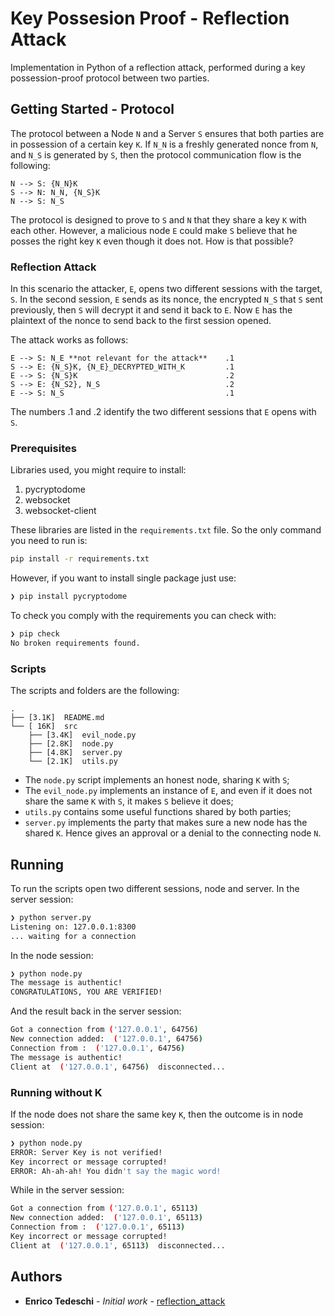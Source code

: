 # Key Possesion Proof - Reflection Attack
Implementation in Python of a reflection attack, performed during a key possession-proof
protocol between two parties.

## Getting Started - Protocol
The protocol between a Node `N` and a Server `S` ensures that both parties are in
possession of a certain key `K`. If `N_N` is a freshly generated nonce
from `N`, and `N_S` is generated by `S`, then the protocol communication flow is the
following:

```
N --> S: {N_N}K
S --> N: N_N, {N_S}K
N --> S: N_S
```
The protocol is designed to prove to `S` and `N` that they share a key `K` with each other.
However, a malicious node `E` could make `S` believe that he posses the
right key `K` even though it does not. How is that possible?

### Reflection Attack

In this scenario the attacker, `E`, opens two different sessions
with the target, `S`. In the second session, `E` sends as its nonce, the encrypted `N_S`
that `S` sent previously, then `S` will decrypt it and send it back to `E`.
Now `E` has the plaintext of the nonce to send back to the first session opened.

The attack works as follows:
```
E --> S: N_E **not relevant for the attack**    .1
S --> E: {N_S}K, {N_E}_DECRYPTED_WITH_K	        .1
E --> S: {N_S}K	                                .2
S --> E: {N_S2}, N_S                            .2
E --> S: N_S                                    .1
```
The numbers .1 and .2 identify the two different sessions that `E` opens with `S`.


### Prerequisites

Libraries used, you might require to install:
1. pycryptodome
2. websocket
3. websocket-client

These libraries are listed in the `requirements.txt` file. So the only command you need to run is:
```bash
pip install -r requirements.txt
```

However, if you want to install single package just use:
```bash
❯ pip install pycryptodome
```

To check you comply with the requirements you can check with:
```bash
❯ pip check
No broken requirements found.
```

### Scripts
The scripts and folders are the following:
```
.
├── [3.1K]  README.md
└── [ 16K]  src
    ├── [3.4K]  evil_node.py
    ├── [2.8K]  node.py
    ├── [4.8K]  server.py
    └── [2.1K]  utils.py
```
* The `node.py` script implements an honest node, sharing `K` with `S`;
* The `evil_node.py` implements an instance of `E`, and even if it does not
share the same `K` with `S`, it makes `S` believe it does;
* `utils.py` contains some useful functions shared by both parties;
* `server.py` implements the party that makes sure a new node has the shared `K`. Hence
gives an approval or a denial to the connecting node `N`.

## Running
To run the scripts open two different sessions, node and server.
In the server session:
```bash
❯ python server.py
Listening on: 127.0.0.1:8300
... waiting for a connection
```
In the node session:
```bash
❯ python node.py
The message is authentic!
CONGRATULATIONS, YOU ARE VERIFIED!
```
And the result back in the server session:
```bash
Got a connection from ('127.0.0.1', 64756)
New connection added:  ('127.0.0.1', 64756)
Connection from :  ('127.0.0.1', 64756)
The message is authentic!
Client at  ('127.0.0.1', 64756)  disconnected...
```

### Running without K

If the node does not share the same key `K`, then the outcome is in node session:

```bash
❯ python node.py
ERROR: Server Key is not verified!
Key incorrect or message corrupted!
ERROR: Ah-ah-ah! You didn't say the magic word!
```
While in the server session:
```bash
Got a connection from ('127.0.0.1', 65113)
New connection added:  ('127.0.0.1', 65113)
Connection from :  ('127.0.0.1', 65113)
Key incorrect or message corrupted!
Client at  ('127.0.0.1', 65113)  disconnected...
```

## Authors

* **Enrico Tedeschi** - *Initial work* - [reflection_attack](https://github.com/ted92/key_exchange_attack)
